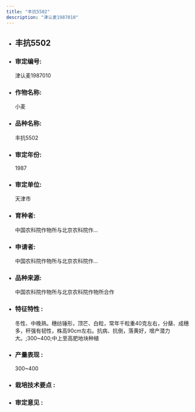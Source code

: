 ```yaml
---
title: "丰抗5502"
description: "津认麦1987010"
---
```

* ## 丰抗5502
* ###  审定编号:  
   津认麦1987010

*  ### 作物名称:  
   小麦

*   ###  品种名称: 
    丰抗5502

*   ### 审定年份: 
    1987

*   ### 审定单位:  
    天津市

*   ### 育种者:  
    中国农科院作物所与北京农科院作...

*   ### 申请者:  
    中国农科院作物所与北京农科院作...

*   ### 品种来源:  
    中国农科院作物所与北京农科院作物所合作

*   ### 特征特性 : 
    冬性、中晚熟。穗纺锤形，顶芒、白粒，常年千粒重40克左右，分蘖、成穗多，秆强有韧性，株高90cm左右。抗病、抗倒，落黄好，增产潜力大。;300~400;中上至高肥地块种植

*   ### 产量表现 : 
    300~400

*   ### 栽培技术要点 : 
    

*   ### 审定意见 : 
    
